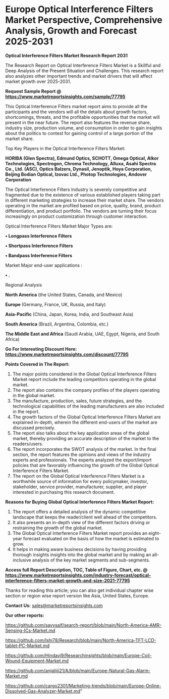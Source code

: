 # Europe Optical Interference Filters Market Perspective, Comprehensive Analysis, Growth and Forecast 2025-2031

<strong>Optical Interference Filters Market Research Report 2031</strong>

The Research Report on Optical Interference Filters Market is a Skillful and Deep Analysis of the Present Situation and Challenges. This research report also analyzes other important trends and market drivers that will affect market growth over 2025-2031.

<strong>Request Sample Report @ <a href=https://www.marketreportsinsights.com/sample/77795>https://www.marketreportsinsights.com/sample/77795</a></strong>

This Optical Interference Filters market report aims to provide all the participants and the vendors will all the details about growth factors, shortcomings, threats, and the profitable opportunities that the market will present in the near future. The report also features the revenue share, industry size, production volume, and consumption in order to gain insights about the politics to contest for gaining control of a large portion of the market share.

Top Key Players in the Optical Interference Filters Market:

<strong>HORIBA (Glen Spectra), Edmund Optics, SCHOTT, Omega Optical, Alkor Technologies, Spectrogon, Chroma Technology, Alluxa, Asahi Spectra Co., Ltd. (ASC), Optics Balzers, Dynasil, Jenoptik, Hoya Corporation, Beijing Bodian Optical, Izovac Ltd., Photop Technologies, Andover Corporation</strong>

The Optical Interference Filters Industry is severely competitive and fragmented due to the existence of various established players taking part in different marketing strategies to increase their market share. The vendors operating in the market are profiled based on price, quality, brand, product differentiation, and product portfolio. The vendors are turning their focus increasingly on product customization through customer interaction.

Optical Interference Filters Market Major Types are:

<strong>• Longpass Interference Filters

• Shortpass Interference Filters

• Bandpass Interference Filters</strong>

Market Major end-user applications :

<strong>• .</strong>

Regional Analysis

</u><strong><b>North America</b></strong> (the United States, Canada, and Mexico)

<strong><b>Europe </b></strong>(Germany, France, UK, Russia, and Italy)

<strong><b>Asia-Pacific</b></strong> (China, Japan, Korea, India, and Southeast Asia)

<strong><b>South America</b></strong> (Brazil, Argentina, Colombia, etc.)

<strong><b>The Middle East and Africa</b></strong> (Saudi Arabia, UAE, Egypt, Nigeria, and South Africa)

<strong>Go For Interesting Discount Here: <a href=https://www.marketreportsinsights.com/discount/77795>https://www.marketreportsinsights.com/discount/77795</a></strong>

<strong>Points Covered in The Report:</strong>
<ol>
  <li>The major points considered in the Global Optical Interference Filters Market report include the leading competitors operating in the global market.</li>
  <li>The report also contains the company profiles of the players operating in the global market.</li>
  <li>The manufacture, production, sales, future strategies, and the technological capabilities of the leading manufacturers are also included in the report.</li>
  <li>The growth factors of the Global Optical Interference Filters Market are explained in-depth, wherein the different end-users of the market are discussed precisely.</li>
  <li>The report also talks about the key application areas of the global market, thereby providing an accurate description of the market to the readers/users.</li>
  <li>The report incorporates the SWOT analysis of the market. In the final section, the report features the opinions and views of the industry experts and professionals. The experts analyzed the export/import policies that are favorably influencing the growth of the Global Optical Interference Filters Market.</li>
  <li>The report on the Global Optical Interference Filters Market is a worthwhile source of information for every policymaker, investor, stakeholder, service provider, manufacturer, supplier, and player interested in purchasing this research document.</li>
</ol>
<strong>Reasons for Buying Global Optical Interference Filters Market Report:</strong>

<ol>
  <li>The report offers a detailed analysis of the dynamic competitive landscape that keeps the reader/client well ahead of the competitors.</li>
  <li>It also presents an in-depth view of the different factors driving or restraining the growth of the global market.</li>
  <li>The Global Optical Interference Filters Market report provides an eight-year forecast evaluated on the basis of how the market is estimated to grow.</li>
  <li>It helps in making aware business decisions by having providing thorough insights insights into the global market and by making an all-inclusive analysis of the key market segments and sub-segments.</li>
</ol>
<strong>Access full Report Description, TOC, Table of Figure, Chart, etc. @ <a href=https://www.marketreportsinsights.com/industry-forecast/optical-interference-filters-market-growth-and-size-2021-77795>https://www.marketreportsinsights.com/industry-forecast/optical-interference-filters-market-growth-and-size-2021-77795</a></strong>


Thanks for reading this article; you can also get individual chapter wise section or region wise report version like Asia, United States, Europe.

<strong>Contact Us:</strong>
sales@marketreportsinsights.com

<strong>Our other reports:</strong>

<a href=https://github.com/sayysaif/search-report/blob/main/North-America-AMR-Sensing-ICs-Market.md>https://github.com/sayysaif/search-report/blob/main/North-America-AMR-Sensing-ICs-Market.md</a>

<a href=https://github.com/Ishi78/Research/blob/main/North-America-TFT-LCD-tablet-PC-Market.md>https://github.com/Ishi78/Research/blob/main/North-America-TFT-LCD-tablet-PC-Market.md</a>

<a href=https://github.com/Hindavi9/Researchinsights/blob/main/Europe-Coil-Wound-Equipment-Market.md>https://github.com/Hindavi9/Researchinsights/blob/main/Europe-Coil-Wound-Equipment-Market.md</a>

<a href=https://github.com/anjaliiii21/A/blob/main/Europe-Natural-Gas-Alarm-Market.md>https://github.com/anjaliiii21/A/blob/main/Europe-Natural-Gas-Alarm-Market.md</a>

<a href=https://github.com/cargo2301/Marketing-trends/blob/main/Europe-Online-Dissolved-Gas-Analyzer-Market.md>https://github.com/cargo2301/Marketing-trends/blob/main/Europe-Online-Dissolved-Gas-Analyzer-Market.md</a>"
